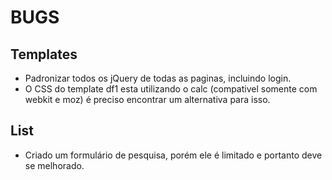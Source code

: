 BUGS
====

Templates
---------
- Padronizar todos os jQuery de todas as paginas, incluindo login.
- O CSS do template df1 esta utilizando o calc (compativel somente com webkit e moz) é preciso encontrar um alternativa para isso.


List
----
- Criado um formulário de pesquisa, porém ele é limitado e portanto deve se melhorado.